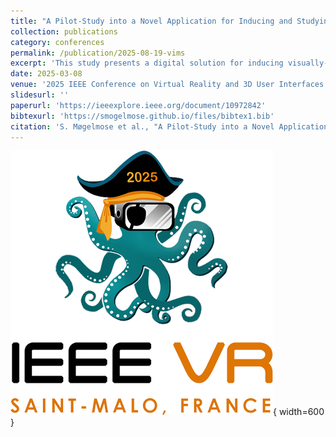 ```yaml
---
title: "A Pilot-Study into a Novel Application for Inducing and Studying Visually-Induced Motion Sickness in a VR environment"
collection: publications
category: conferences
permalink: /publication/2025-08-19-vims
excerpt: 'This study presents a digital solution for inducing visually-induced motion sickness (VIMS) using a head-mounted display (HMD) in a virtual environment. By digitally replicating off vertical axis rotation by adopting the Epley Omniax Chair, we induce sensory conflicts between the visual and vestibular systems through rotational vection, alongside optokinetic stimulation inspired by the Optoki-netic Drum (OKD). A secondary goal of the application is to experiment with methods for mitigating cybersickness. Self-reported data via the visual induced motion sickness questionnare (VIMSSQ) and motion sickness severity scale (MSSS) from a randomised experiment on 30 participants (10 female, 20 male) show that the application reliably induces cybersickness and can apply mitigating methods. From these findings we can confidently conclude that the application can be used as a VIMS-inducing tool.1'
date: 2025-03-08
venue: '2025 IEEE Conference on Virtual Reality and 3D User Interfaces Abstracts and Workshops (VRW)'
slidesurl: ''
paperurl: 'https://ieeexplore.ieee.org/document/10972842'
bibtexurl: 'https://smogelmose.github.io/files/bibtex1.bib'
citation: 'S. Møgelmose et al., "A Pilot-Study into a Novel Application for Inducing and Studying Visually-Induced Motion Sickness in a VR environment," 2025 IEEE Conference on Virtual Reality and 3D User Interfaces Abstracts and Workshops (VRW), Saint Malo, France, 2025, pp. 830-835, doi: 10.1109/VRW66409.2025.00169'
---
```



![IEEE VR 2025](../files/IEEE-VR-2025.png){ width=600 }

 
